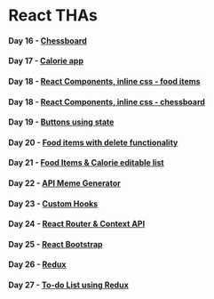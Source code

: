 # React THAs

#### Day 16 - [Chessboard](https://y1s9x.csb.app/)  

#### Day 17 - [Calorie app](https://33v53.csb.app/)

#### Day 18 - [React Components, inline css - food items](https://codesandbox.io/s/tha-18-2-kv5kb?file=/src/App.js)
#### Day 18 - [React Components, inline css - chessboard](https://codesandbox.io/s/tha-18-m8083?file=/src/components.js)

#### Day 19 - [Buttons using state](https://oxs2u.csb.app/)

#### Day 20 - [Food items with delete functionality](https://replit.com/@RiaPrasad1/THA-20/)

#### Day 21 - [Food Items & Calorie editable list](https://codesandbox.io/s/tha-21-6io7z)

#### Day 22 - [API Meme Generator](https://codesandbox.io/s/tha-22-itger)

#### Day 23 - [Custom Hooks](https://codesandbox.io/s/tha23-eo5k4?file=/src/App.jsx)

#### Day 24 - [React Router & Context API](https://codesandbox.io/s/tha-24-zk3py?file=/src/Dashboard.jsx)

#### Day 25 - [React Bootstrap](https://codesandbox.io/s/tender-feistel-vcg9z?file=/src/styles.css)

#### Day 26 - [Redux](https://codesandbox.io/s/tha-26-forked-gbzjq?file=/src/App.jsx)

#### Day 27 - [To-do List using Redux](https://o4ihi.csb.app/)